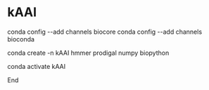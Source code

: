 # kAAI

conda config --add channels biocore
conda config --add channels bioconda

conda create -n kAAI hmmer prodigal numpy biopython

conda activate kAAI

End